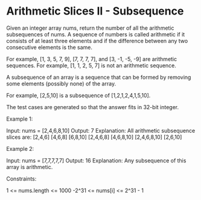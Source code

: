 # Arithmetic Slices II - Subsequence

Given an integer array nums, return the number of all the arithmetic subsequences of nums.
A sequence of numbers is called arithmetic if it consists of at least three elements and if the difference between any two consecutive elements is the same.

For example, [1, 3, 5, 7, 9], [7, 7, 7, 7], and [3, -1, -5, -9] are arithmetic sequences.
For example, [1, 1, 2, 5, 7] is not an arithmetic sequence.

A subsequence of an array is a sequence that can be formed by removing some elements (possibly none) of the array.

For example, [2,5,10] is a subsequence of [1,2,1,2,4,1,5,10].

The test cases are generated so that the answer fits in 32-bit integer.

Example 1:

Input: nums = [2,4,6,8,10]
Output: 7
Explanation: All arithmetic subsequence slices are:
[2,4,6]
[4,6,8]
[6,8,10]
[2,4,6,8]
[4,6,8,10]
[2,4,6,8,10]
[2,6,10]

Example 2:

Input: nums = [7,7,7,7,7]
Output: 16
Explanation: Any subsequence of this array is arithmetic.

Constraints:

1  <= nums.length <= 1000
-2^31 <= nums[i] <= 2^31 - 1
